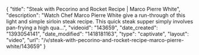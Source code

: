 {
    "title": "Steak with Pecorino and Rocket Recipe | Marco Pierre White",
    "description": "Watch Chef Marco Pierre White give a run-through of this light and simple sirloin steak recipe. This quick steak supper simply involves pan-frying a high qua...",
    "videoid": "143659",
    "date_created": "1393054141",
    "date_modified": "1418181163",
    "type": "captivate",
    "layout": "video",
    "url": "\/v\/steak-with-pecorino-and-rocket-recipe-marco-pierre-white\/143659"
}
